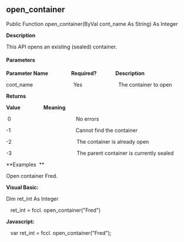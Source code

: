 open_container
--------------

Public Function open_container(ByVal cont_name As String) As Integer

**Description**

This API opens an existing (sealed) container.

#### Parameters
**Parameter Name**                **Required?**             **Description**

cont_name                            Yes                         The container to open

**Returns**

**Value**                **Meaning**

 0                                             No errors

-1                                             Cannot find the container

-2                                             The container is already open

-3                                             The parent container is currently sealed

**Examples  **

 Open container Fred.

**Visual Basic:**

 Dim ret_int As Integer

   ret_int = fccl. open_container("Fred")

**Javascript:**

   var ret_int = fccl. open_container("Fred");